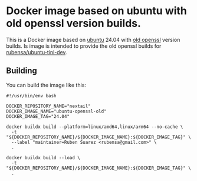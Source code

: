 # Docker image based on ubuntu with old openssl version builds.

This is a Docker image based on [ubuntu](https://hub.docker.com/_/ubuntu/) 24.04 with [old openssl](https://www.openssl.org/source/old/) version builds.  Is image is intended to provide the old openssl builds for [rubensa/ubuntu-tini-dev](https://github.com/rubensa/docker-ubuntu-tini-dev).

## Building

You can build the image like this:

```
#!/usr/bin/env bash

DOCKER_REPOSITORY_NAME="nextail"
DOCKER_IMAGE_NAME="ubuntu-openssl-old"
DOCKER_IMAGE_TAG="24.04"

docker buildx build --platform=linux/amd64,linux/arm64 --no-cache \
  -t "${DOCKER_REPOSITORY_NAME}/${DOCKER_IMAGE_NAME}:${DOCKER_IMAGE_TAG}" \
  --label "maintainer=Ruben Suarez <rubensa@gmail.com>" \
  .

docker buildx build --load \
  -t "${DOCKER_REPOSITORY_NAME}/${DOCKER_IMAGE_NAME}:${DOCKER_IMAGE_TAG}" \
  .
```
